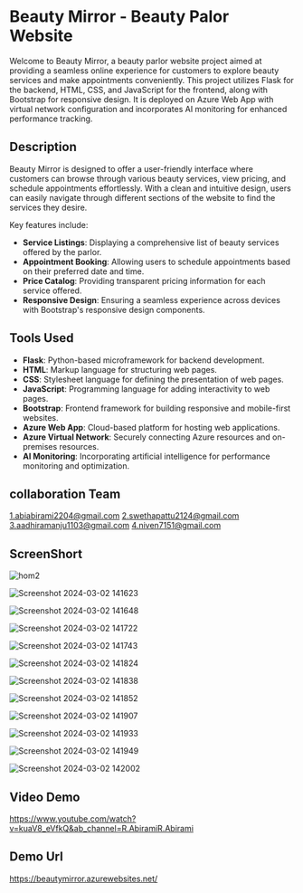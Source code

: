 # Beauty Mirror - Beauty Palor Website

Welcome to Beauty Mirror, a beauty parlor website project aimed at providing a seamless online experience for customers to explore beauty services and make appointments conveniently. This project utilizes Flask for the backend, HTML, CSS, and JavaScript for the frontend, along with Bootstrap for responsive design. It is deployed on Azure Web App with virtual network configuration and incorporates AI monitoring for enhanced performance tracking.

## Description

Beauty Mirror is designed to offer a user-friendly interface where customers can browse through various beauty services, view pricing, and schedule appointments effortlessly. With a clean and intuitive design, users can easily navigate through different sections of the website to find the services they desire.

Key features include:
- **Service Listings**: Displaying a comprehensive list of beauty services offered by the parlor.
- **Appointment Booking**: Allowing users to schedule appointments based on their preferred date and time.
- **Price Catalog**: Providing transparent pricing information for each service offered.
- **Responsive Design**: Ensuring a seamless experience across devices with Bootstrap's responsive design components.

## Tools Used

- **Flask**: Python-based microframework for backend development.
- **HTML**: Markup language for structuring web pages.
- **CSS**: Stylesheet language for defining the presentation of web pages.
- **JavaScript**: Programming language for adding interactivity to web pages.
- **Bootstrap**: Frontend framework for building responsive and mobile-first websites.
- **Azure Web App**: Cloud-based platform for hosting web applications.
- **Azure Virtual Network**: Securely connecting Azure resources and on-premises resources.
- **AI Monitoring**: Incorporating artificial intelligence for performance monitoring and optimization.



## collaboration Team

1.abiabirami2204@gmail.com
2.swethapattu2124@gmail.com
3.aadhiramanju1103@gmail.com
4.niven7151@gmail.com


## ScreenShort

![hom2](https://github.com/abiramiramalingam22/beauty_azure/assets/154214865/6a2b39b2-ff3f-4866-9220-85efbc857aa9)

![Screenshot 2024-03-02 141623](https://github.com/abiramiramalingam22/beauty_azure/assets/154214865/6419c12a-953d-4bf9-a2a6-16abe2f9e41f)

![Screenshot 2024-03-02 141648](https://github.com/abiramiramalingam22/beauty_azure/assets/154214865/0e5d9ec6-9176-4446-a51d-41662d60e09e)

![Screenshot 2024-03-02 141722](https://github.com/abiramiramalingam22/beauty_azure/assets/154214865/bfadb349-4dac-4391-9a20-b5117912de9c)

![Screenshot 2024-03-02 141743](https://github.com/abiramiramalingam22/beauty_azure/assets/154214865/d035a286-e818-4bbb-80dc-8516a59d90d6)

![Screenshot 2024-03-02 141824](https://github.com/abiramiramalingam22/beauty_azure/assets/154214865/c0f65d61-2380-4717-857b-a7e9ceb5736f)

![Screenshot 2024-03-02 141838](https://github.com/abiramiramalingam22/beauty_azure/assets/154214865/70334f40-3e4a-4395-81ae-2b7bf1f51da9)

![Screenshot 2024-03-02 141852](https://github.com/abiramiramalingam22/beauty_azure/assets/154214865/ec47f805-4170-4ff3-8865-32e919878601)

![Screenshot 2024-03-02 141907](https://github.com/abiramiramalingam22/beauty_azure/assets/154214865/616ae698-3e70-492f-903e-7ac589637316)

![Screenshot 2024-03-02 141933](https://github.com/abiramiramalingam22/beauty_azure/assets/154214865/c6e54274-a2e9-4cb9-9faa-215138c209a2)

![Screenshot 2024-03-02 141949](https://github.com/abiramiramalingam22/beauty_azure/assets/154214865/c46f94fa-bc27-411a-9588-711e5a4cb268)

![Screenshot 2024-03-02 142002](https://github.com/abiramiramalingam22/beauty_azure/assets/154214865/d2da2716-ddbf-4ec3-9024-d382e995ca2d)


## Video Demo
https://www.youtube.com/watch?v=kuaV8_eVfkQ&ab_channel=R.AbiramiR.Abirami
## Demo Url
https://beautymirror.azurewebsites.net/
